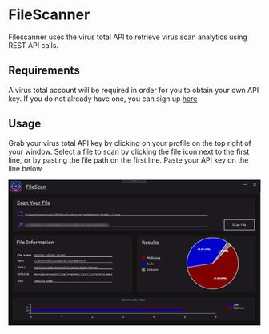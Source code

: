 # FileScanner

Filescanner uses the virus total API to retrieve virus scan analytics using REST API calls.

## Requirements

A virus total account will be required in order for you to obtain your own API key.
If you do not already have one, you can sign up [here](https://www.virustotal.com/gui/sign-in)

## Usage

Grab your virus total API key by clicking on your profile on the top right of your window.
Select a file to scan by clicking the file icon next to the first line, or by pasting the file path on the first line. Paste your API key on the line below.

![Example Outcome](https://github.com/sosnek/FileScanner/blob/master/FileScan/FileScan/FileScanResults.PNG)
